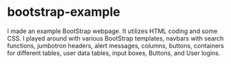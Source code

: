 # bootstrap-example
I made an example BootStrap webpage. It utilizes HTML coding and some CSS. I played around with various BootStrap templates, navbars with search functions, jumbotron headers, alert messages, columns, buttons, containers for different tables, user data tables, input boxes, Buttons, and User logins.
